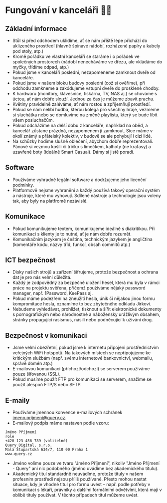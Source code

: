 # Fungování v kanceláři 👨‍💻

## Základní informace
* Stůl si před odchodem uklidíme, ať se nám příště lépe přichází do uklizeného prostředí (hlavně špinavé nádobí, rozházené papíry a kabely pod stoly, atp.)
* Kromě pořádku ve vlastní kanceláři se staráme i o pořádek ve společných prostorech (nádobí nenecháváme ve dřezu, ale vkládáme do myčky, třídíme odpad, atp.)
* Pokud jsme v kanceláři poslední, nezapomeneme zamknout dveře od kanceláře.
* Pokud jsme v našem bloku budovy poslední (což si ověříme), při odchodu zamkneme a zakódujeme vstupní dveře do prosklené chodby.
* K hardwaru (monitory, klávesnice, tiskárna, TV, NAS aj.) se chováme s úctou, ať nám dobře slouží. Jednou za čas je můžeme zbavit prachu.
* Květiny pravidelně zaléváme, ať nám rostou a zpříjemňují prostředí.
* Pokud se nám nelíbí hudba, kterou kolega pro všechny hraje, vezmeme si sluchátka nebo se domluvíme na změně playlistu, který se bude líbit všem posluchačům.
* Pokud odcházíme na delší dobu z kanceláře, například na oběd, a kancelář zůstane prázdná, nezapomenem ji zamknout. Sice máme v okolí známý a přátelský kolektiv, v budově se ale pohybují i cizí lidé.
* Na schůzky hodíme slušně oblečení, abychom dobře reprezentovali. Pánové si vezmou košili či tričko s límečkem, kalhoty (ne kraťasy) a uzavřené boty (ideálně Smart Casual). Dámy si jistě poradí.

## Software
* Používáme vyhradně legální software a dodržujeme jeho licenční podmínky.
* Platformově nejsme vyhranění a každý používá takový operační systém a nástroje, které mu vyhovují. Sdílené nástroje a technologie jsou voleny tak, aby byly na platfromě nezávislé.

## Komunikace
* Pokud komunikujeme textem, komunikujeme ideálně s diakritikou. Při komunikaci s klienty je to nutné, ať je nám dobře rozumět.
* Komunikačním jazykem je čeština, technickým jazykem je angličtina (komentáře kódu, názvy tříd, funkcí, obsah commitů atp.)

## ICT bezpečnost
* Disky našich strojů a zařízení šifrujeme, protože bezpečnost a ochrana dat je pro nás velmi důležitá.
* Každý je zodpovědný za bezpečné uložení hesel, která mu byla v rámci práce na projektu svěřena, přičemž používáme nějaký password manager, např. 1Password, KeePass aj.
* Pokud máme podezření na zneužití hesla, únik či nějakou jinou formu kompromitace hesla, oznamíme to bez zbytečného odkladu Jirkovi.
* Nebudeme vyhledávat, prohlížet, tisknout a šířit elektronické dokumenty s pornografickým nebo národnostně a nábožensky urážlivým obsahem, stránky propagující rasismus, násilí nebo podněcující k užívání drog.

## Bezpečnost v komunikaci
* Jsme velmi obezřetní, pokud jsme k internetu připojeni prostřednictvím veřejných WiFi hotspotů. Na takových místech se nepřipojujeme ke kritickým službám (např. svému internetové bankovnictví, webmailu, správě domén atp.)
* E-mailovou komunikaci (příchozí/odchozí) se serverem používáme pouze šifovanou (SSL).
* Pokud musíme použít FTP pro komunikaci se serverem, snažíme se použít alespoň FTP/S nebo SFTP. 

## E-maily
* Používáme jmennou konvence e-mailových schránek jmeno.prijmeni@query.cz.
* E-mailový podpis máme nastaven podle vzoru:
```
Jméno Příjmení
role
+420 123 456 789 (volitelné)
Query Digital, s.r.o.
Malá Štupartská 634/7, 110 00 Praha 1
www.query.cz
```

* Jméno volíme pouze ve tvaru "Jméno Příjmení", nikoliv "Jméno Příjmení - Query" ani nic podobného (jméno uvádíme bez akademického titulu).
* Akademický titul standardně neuvádíme, protože tituly v našem profesním prostředí nejsou příliš používané. Přesto mohou nastat situace, kdy je vhodné titul pro formu uvést – např. podle potřeby v komunikaci s lékaři, právníky a dalšími formálními odvětvími, která mají v oblibě tituly používat. V těchto případech titul můžeme uvést.
